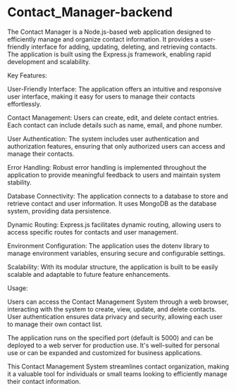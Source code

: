 # Contact_Manager-backend

The Contact Manager is a Node.js-based web application designed to efficiently manage and organize contact information. It provides a user-friendly interface for adding, updating, deleting, and retrieving contacts. The application is built using the Express.js framework, enabling rapid development and scalability.

Key Features:

User-Friendly Interface: The application offers an intuitive and responsive user interface, making it easy for users to manage their contacts effortlessly.

Contact Management: Users can create, edit, and delete contact entries. Each contact can include details such as name, email, and phone number.

User Authentication: The system includes user authentication and authorization features, ensuring that only authorized users can access and manage their contacts.

Error Handling: Robust error handling is implemented throughout the application to provide meaningful feedback to users and maintain system stability.

Database Connectivity: The application connects to a database to store and retrieve contact and user information. It uses MongoDB as the database system, providing data persistence.

Dynamic Routing: Express.js facilitates dynamic routing, allowing users to access specific routes for contacts and user management.

Environment Configuration: The application uses the dotenv library to manage environment variables, ensuring secure and configurable settings.

Scalability: With its modular structure, the application is built to be easily scalable and adaptable to future feature enhancements.

Usage:

Users can access the Contact Management System through a web browser, interacting with the system to create, view, update, and delete contacts. User authentication ensures data privacy and security, allowing each user to manage their own contact list.

The application runs on the specified port (default is 5000) and can be deployed to a web server for production use. It's well-suited for personal use or can be expanded and customized for business applications.

This Contact Management System streamlines contact organization, making it a valuable tool for individuals or small teams looking to efficiently manage their contact information.
